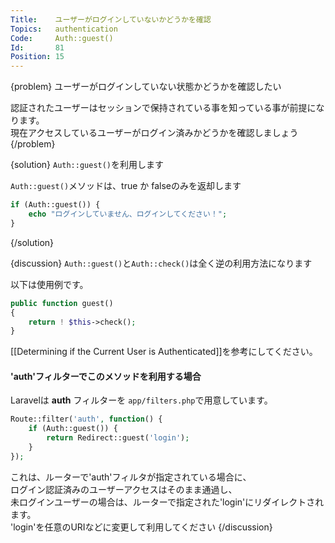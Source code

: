 ```yaml
---
Title:    ユーザーがログインしていないかどうかを確認
Topics:   authentication
Code:     Auth::guest()
Id:       81
Position: 15
---
```


{problem}
ユーザーがログインしていない状態かどうかを確認したい

認証されたユーザーはセッションで保持されている事を知っている事が前提になります。  
現在アクセスしているユーザーがログイン済みかどうかを確認しましょう
{/problem}

{solution}
`Auth::guest()`を利用します

`Auth::guest()`メソッドは、true か falseのみを返却します

```php
if (Auth::guest()) {
    echo "ログインしていません、ログインしてください！";
}
```
{/solution}

{discussion}
`Auth::guest()`と`Auth::check()`は全く逆の利用方法になります

以下は使用例です。
```php
public function guest()
{
    return ! $this->check();
}
```

[[Determining if the Current User is Authenticated]]を参考にしてください。

#### 'auth'フィルターでこのメソッドを利用する場合

Laravelは **auth** フィルターを `app/filters.php`で用意しています。

```php
Route::filter('auth', function() {
    if (Auth::guest()) {
        return Redirect::guest('login');
    }
});
```

これは、ルーターで'auth'フィルタが指定されている場合に、  
ログイン認証済みのユーザーアクセスはそのまま通過し、  
未ログインユーザーの場合は、ルーターで指定された'login'にリダイレクトされます。  
'login'を任意のURIなどに変更して利用してください
{/discussion}
